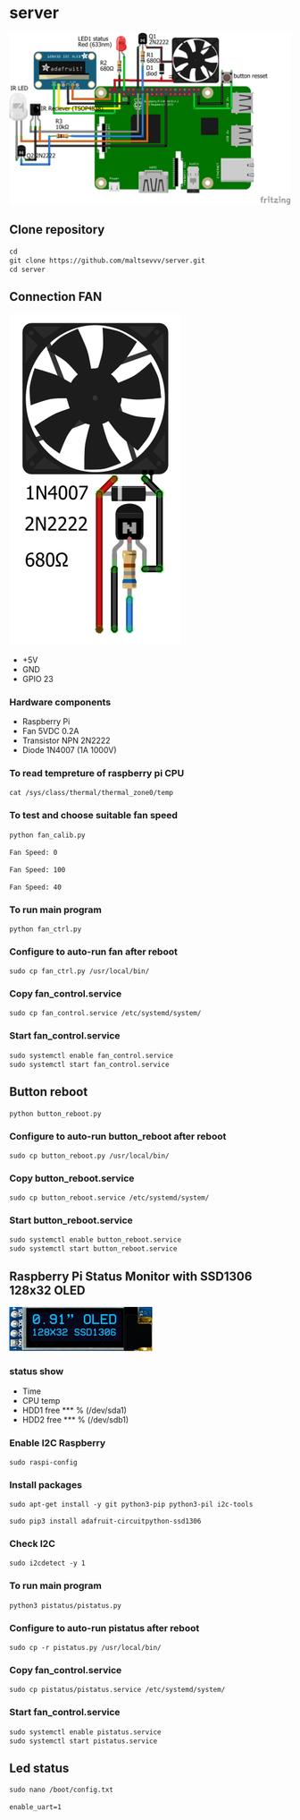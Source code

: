 # server

![prototype scheme](https://github.com/maltsevvv/server/blob/main/img/server.png)

## Clone repository
```
cd
git clone https://github.com/maltsevvv/server.git
cd server
```

## Connection FAN

![Raspberry Pi and fan controller Connection](img/fan_pwm.png)

  * +5V
  * GND
  * GPIO 23
  
### Hardware components
  * Raspberry Pi
  * Fan 5VDC 0.2A
  * Transistor NPN 2N2222
  * Diode 1N4007 (1A 1000V)


### To read tempreture of raspberry pi CPU
```
cat /sys/class/thermal/thermal_zone0/temp
```

### To test and choose suitable fan speed
```
python fan_calib.py
```

`Fan Speed: 0`

`Fan Speed: 100`

`Fan Speed: 40`


### To run main program
```
python fan_ctrl.py
```

### Configure to auto-run fan after reboot
```
sudo cp fan_ctrl.py /usr/local/bin/
```

### Copy fan_control.service
```
sudo cp fan_control.service /etc/systemd/system/
```

### Start fan_control.service
```
sudo systemctl enable fan_control.service
sudo systemctl start fan_control.service
```


## Button reboot
```
python button_reboot.py
```

### Configure to auto-run button_reboot after reboot
```
sudo cp button_reboot.py /usr/local/bin/
```

### Copy button_reboot.service
```
sudo cp button_reboot.service /etc/systemd/system/
```

### Start button_reboot.service
```
sudo systemctl enable button_reboot.service
sudo systemctl start button_reboot.service
```


## Raspberry Pi Status Monitor with SSD1306 128x32 OLED 

![Oled 128x32](img/oled128x32.png)

### status show
  * Time
  * CPU temp
  * HDD1 free *** % (/dev/sda1)
  * HDD2 free *** % (/dev/sdb1)

### Enable I2C Raspberry
```
sudo raspi-config
```

### Install packages
```
sudo apt-get install -y git python3-pip python3-pil i2c-tools
```

```
sudo pip3 install adafruit-circuitpython-ssd1306
```

### Check I2C 
```
sudo i2cdetect -y 1
```

### To run main program
```
python3 pistatus/pistatus.py
```

### Configure to auto-run pistatus after reboot
```
sudo cp -r pistatus.py /usr/local/bin/
```

### Copy fan_control.service
```
sudo cp pistatus/pistatus.service /etc/systemd/system/
```

### Start fan_control.service
```
sudo systemctl enable pistatus.service
sudo systemctl start pistatus.service
```

## Led status
```
sudo nano /boot/config.txt
```

`enable_uart=1`
